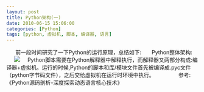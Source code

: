 ```yaml
---
layout: post
title: Python架构(一)
date: 2010-06-15 15:06:00
categories: [Python]
tags: [python, 虚拟机, 脚本, 编译器, 语言]
---
```

      前一段时间研究了一下Python的运行原理，总结如下:
      Python整体架构:
     ![](http://hi.csdn.net/attachment/201006/15/0_1276585079jin6.gif)
    Python脚本需要在Python解释器中解释执行，而解释器又两部分构成:编译器+虚拟机。运行的时候,Python的脚本和库/模块文件首先被编译成.pyc文件（python字节码文件），之后交给虚拟机在运行时环境中执行。
      
 
 
    参考:《Python源码剖析-深度探索动态语言核心技术》
 
 
 
 
 
